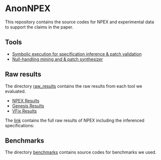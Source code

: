 # AnonNPEX
This repository contains the source codes for NPEX and experimental data to support the claims in the paper.

## Tools
* [Symbolic execution for specification inference & patch validation](https://anonymous.4open.science/r/npex-analyzer-BF7D)
* [Null-handling mining and & patch synthesizer](https://anonymous.4open.science/r/npex_repo_tmp-D831)

## Raw results
The directory [raw_results](./raw_results) contains the raw results from each tool we evaluated.
* [NPEX Results](./raw_results/npex/README.md)
* [Genesis Results](./raw_results/genesis/README.md)
* [VFix Results](./raw_results/vfix/README.md)

The [link](https://drive.google.com/file/d/1ePNEmYAKEnot4zSwuo4GDuYZTesWdXq_/view?usp=sharing) contains the full raw results of NPEX including the inferenced specifications:


## Benchmarks
The directory [benchmarks](./benchmarks) contains source codes for benchmarks we used.


